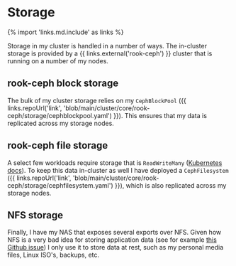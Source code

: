 # Storage

{% import 'links.md.include' as links %}

Storage in my cluster is handled in a number of ways.
The in-cluster storage is provided by a {{ links.external('rook-ceph') }} cluster that is running on a number of my nodes.

## rook-ceph block storage

The bulk of my cluster storage relies on my `CephBlockPool` ({{ links.repoUrl('link', 'blob/main/cluster/core/rook-ceph/storage/cephblockpool.yaml') }}). This ensures that my data is replicated across my storage nodes.

## rook-ceph file storage

A select few workloads require storage that is `ReadWriteMany` ([Kubernetes docs](https://kubernetes.io/docs/concepts/storage/persistent-volumes/#access-modes)). To keep this data in-cluster as well I have deployed a `CephFilesystem` ({{ links.repoUrl('link', 'blob/main/cluster/core/rook-ceph/storage/cephfilesystem.yaml') }}), which is also replicated across my storage nodes.

## NFS storage

Finally, I have my NAS that exposes several exports over NFS. Given how NFS is a very bad idea for storing application data (see for example [this Github issue](https://github.com/Sonarr/Sonarr/issues/1886)) I only use it to store data at rest, such as my personal media files, Linux ISO's, backups, etc.
